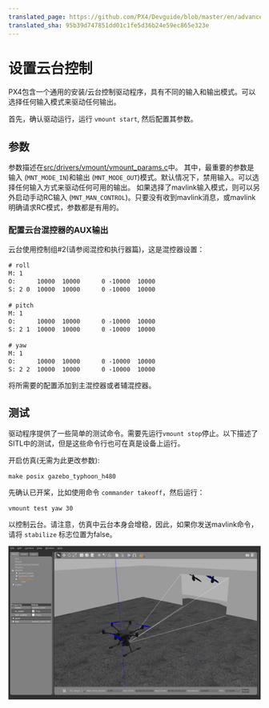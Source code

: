 ```yaml
---
translated_page: https://github.com/PX4/Devguide/blob/master/en/advanced/gimbal_control.md
translated_sha: 95b39d747851dd01c1fe5d36b24e59ec865e323e
---
```


# 设置云台控制


PX4包含一个通用的安装/云台控制驱动程序，具有不同的输入和输出模式。可以选择任何输入模式来驱动任何输出。

首先，确认驱动运行，运行 `vmount start`, 然后配置其参数。

## 参数
参数描述在[src/drivers/vmount/vmount_params.c](https://github.com/PX4/Firmware/blob/master/src/drivers/vmount/vmount_params.c)中。 其中，最重要的参数是输入 (`MNT_MODE_IN`)和输出 (`MNT_MODE_OUT`)模式。默认情况下，禁用输入。可以选择任何输入方式来驱动任何可用的输出。
如果选择了mavlink输入模式，则可以另外启动手动RC输入 (`MNT_MAN_CONTROL`)。只要没有收到mavlink消息，或mavlink明确请求RC模式，参数都是有用的。



### 配置云台混控器的AUX输出
云台使用控制组#2(请参阅混控和执行器篇)，这是混控器设置：

```
# roll
M: 1
O:      10000  10000      0 -10000  10000
S: 2 0  10000  10000      0 -10000  10000

# pitch
M: 1
O:      10000  10000      0 -10000  10000
S: 2 1  10000  10000      0 -10000  10000

# yaw
M: 1
O:      10000  10000      0 -10000  10000
S: 2 2  10000  10000      0 -10000  10000
```

将所需要的配置添加到主混控器或者辅混控器。

## 测试
驱动程序提供了一些简单的测试命令。需要先运行`vmount stop`停止。以下描述了SITL中的测试，但是这些命令行也可在真是设备上运行。

开启仿真(无需为此更改参数):
```
make posix gazebo_typhoon_h480
```
先确认已开桨，比如使用命令 `commander takeoff`，然后运行：
```
vmount test yaw 30
```
以控制云台。请注意，仿真中云台本身会增稳，因此，如果你发送mavlink命令，请将 `stabilize`  标志位置为false。

![Gazebo Gimbal Simulation](../../assets/gazebo/gimbal-simulation.png)



